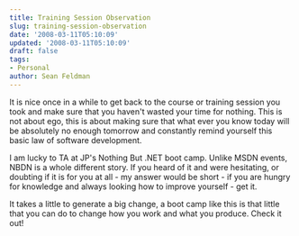 ```yaml
---
title: Training Session Observation
slug: training-session-observation
date: '2008-03-11T05:10:09'
updated: '2008-03-11T05:10:09'
draft: false
tags:
- Personal
author: Sean Feldman
---
```



It is nice once in a while to get back to the course or training session you took and make sure that you haven't wasted your time for nothing. This is not about ego, this is about making sure that what ever you know today will be absolutely no enough tomorrow and constantly remind yourself this basic law of software development.

I am lucky to TA at JP's Nothing But .NET boot camp. Unlike MSDN events, NBDN is a whole different story. If you heard of it and were hesitating, or doubting if it is for you at all - my answer would be short - if you are hungry for knowledge and always looking how to improve yourself - get it.

It takes a little to generate a big change, a boot camp like this is that little that you can do to change how you work and what you produce. Check it out!



